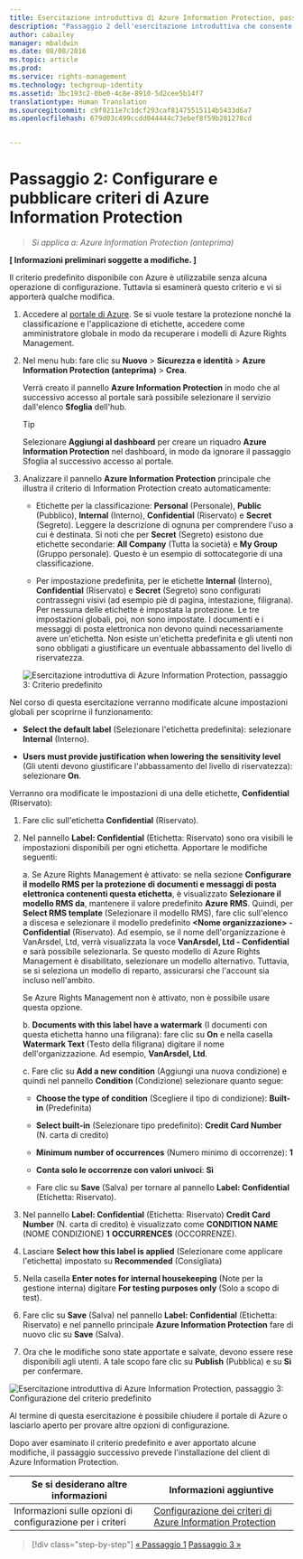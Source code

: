 ```yaml
---
title: Esercitazione introduttiva di Azure Information Protection, passaggio 2 | Azure Rights Management
description: "Passaggio 2 dell'esercitazione introduttiva che consente di provare rapidamente Microsoft Azure Information Protection nell'organizzazione. L'esercitazione è articolata in 4 passaggi, eseguibili in meno di 15 minuti."
author: cabailey
manager: mbaldwin
ms.date: 08/08/2016
ms.topic: article
ms.prod: 
ms.service: rights-management
ms.technology: techgroup-identity
ms.assetid: 3bc193c2-0be0-4c8e-8910-5d2cee5b14f7
translationtype: Human Translation
ms.sourcegitcommit: c9f9211e7c1dcf293caf81475515114b5433d6a7
ms.openlocfilehash: 679d03c499ccdd044444c73ebef8f59b281278cd


---
```


# Passaggio 2: Configurare e pubblicare criteri di Azure Information Protection

>*Si applica a: Azure Information Protection (anteprima)*

**[ Informazioni preliminari soggette a modifiche. ]**

Il criterio predefinito disponibile con Azure è utilizzabile senza alcuna operazione di configurazione. Tuttavia si esaminerà questo criterio e vi si apporterà qualche modifica.

1. Accedere al [portale di Azure](https://portal.azure.com). Se si vuole testare la protezione nonché la classificazione e l'applicazione di etichette, accedere come amministratore globale in modo da recuperare i modelli di Azure Rights Management.
 
2. Nel menu hub: fare clic su **Nuovo** > **Sicurezza e identità** > **Azure Information Protection (anteprima)** > **Crea**.

    Verrà creato il pannello **Azure Information Protection** in modo che al successivo accesso al portale sarà possibile selezionare il servizio dall'elenco **Sfoglia** dell'hub. 

    > [!TIP] 
    > Selezionare **Aggiungi al dashboard** per creare un riquadro **Azure Information Protection** nel dashboard, in modo da ignorare il passaggio Sfoglia al successivo accesso al portale.

3.  Analizzare il pannello **Azure Information Protection** principale che illustra il criterio di Information Protection creato automaticamente:
    
    - Etichette per la classificazione: **Personal** (Personale), **Public** (Pubblico), **Internal** (Interno), **Confidential** (Riservato) e **Secret** (Segreto). Leggere la descrizione di ognuna per comprendere l'uso a cui è destinata. Si noti che per **Secret** (Segreto) esistono due etichette secondarie: **All Company** (Tutta la società) e **My Group** (Gruppo personale). Questo è un esempio di sottocategorie di una classificazione.

    - Per impostazione predefinita, per le etichette **Internal** (Interno), **Confidential** (Riservato) e **Secret** (Segreto) sono configurati contrassegni visivi (ad esempio piè di pagina, intestazione, filigrana). Per nessuna delle etichette è impostata la protezione. Le tre impostazioni globali, poi, non sono impostate. I documenti e i messaggi di posta elettronica non devono quindi necessariamente avere un'etichetta. Non esiste un'etichetta predefinita e gli utenti non sono obbligati a giustificare un eventuale abbassamento del livello di riservatezza.

    ![Esercitazione introduttiva di Azure Information Protection, passaggio 3: Criterio predefinito](../media/info-protect-policy.png)

Nel corso di questa esercitazione verranno modificate alcune impostazioni globali per scoprirne il funzionamento:

-  **Select the default label** (Selezionare l'etichetta predefinita): selezionare **Internal** (Interno).

- **Users must provide justification when lowering the sensitivity level** (Gli utenti devono giustificare l'abbassamento del livello di riservatezza): selezionare **On**.

Verranno ora modificate le impostazioni di una delle etichette, **Confidential** (Riservato):

1. Fare clic sull'etichetta **Confidential** (Riservato).

2. Nel pannello **Label: Confidential** (Etichetta: Riservato) sono ora visibili le impostazioni disponibili per ogni etichetta. Apportare le modifiche seguenti:

    a. Se Azure Rights Management è attivato: se nella sezione **Configurare il modello RMS per la protezione di documenti e messaggi di posta elettronica contenenti questa etichetta**, è visualizzato **Selezionare il modello RMS da**, mantenere il valore predefinito **Azure RMS**. Quindi, per **Select RMS template** (Selezionare il modello RMS), fare clic sull'elenco a discesa e selezionare il modello predefinito **\<Nome organizzazione> - Confidential** (Riservato). Ad esempio, se il nome dell'organizzazione è VanArsdel, Ltd, verrà visualizzata la voce **VanArsdel, Ltd - Confidential** e sarà possibile selezionarla. Se questo modello di Azure Rights Management è disabilitato, selezionare un modello alternativo. Tuttavia, se si seleziona un modello di reparto, assicurarsi che l'account sia incluso nell'ambito.
    
    Se Azure Rights Management non è attivato, non è possibile usare questa opzione.
    
    b. **Documents with this label have a watermark** (I documenti con questa etichetta hanno una filigrana): fare clic su **On** e nella casella **Watermark Text** (Testo della filigrana) digitare il nome dell'organizzazione. Ad esempio, **VanArsdel, Ltd**. 
    
    c. Fare clic su **Add a new condition** (Aggiungi una nuova condizione) e quindi nel pannello **Condition** (Condizione) selezionare quanto segue:
    
    - **Choose the type of condition** (Scegliere il tipo di condizione): **Built-in** (Predefinita)
    
    - **Select built-in** (Selezionare tipo predefinito): **Credit Card Number** (N. carta di credito)
    
    - **Minimum number of occurrences** (Numero minimo di occorrenze): **1**
    
    - **Conta solo le occorrenze con valori univoci**: **Sì**
    
    - Fare clic su **Save** (Salva) per tornare al pannello **Label: Confidential** (Etichetta: Riservato).

3. Nel pannello **Label: Confidential** (Etichetta: Riservato) **Credit Card Number** (N. carta di credito) è visualizzato come **CONDITION NAME** (NOME CONDIZIONE) **1** **OCCURRENCES** (OCCORRENZE).

4. Lasciare **Select how this label is applied** (Selezionare come applicare l'etichetta) impostato su **Recommended** (Consigliata)

5. Nella casella **Enter notes for internal housekeeping** (Note per la gestione interna) digitare **For testing purposes only** (Solo a scopo di test).

6. Fare clic su **Save** (Salva) nel pannello **Label: Confidential** (Etichetta: Riservato) e nel pannello principale **Azure Information Protection** fare di nuovo clic su **Save** (Salva).

7. Ora che le modifiche sono state apportate e salvate, devono essere rese disponibili agli utenti. A tale scopo fare clic su **Publish** (Pubblica) e su **Sì** per confermare.

![Esercitazione introduttiva di Azure Information Protection, passaggio 3: Configurazione del criterio predefinito](../media/info-protect-policy-configured.png)

Al termine di questa esercitazione è possibile chiudere il portale di Azure o lasciarlo aperto per provare altre opzioni di configurazione.

Dopo aver esaminato il criterio predefinito e aver apportato alcune modifiche, il passaggio successivo prevede l'installazione del client di Azure Information Protection.

|Se si desiderano altre informazioni|Informazioni aggiuntive|
|--------------------------------|--------------------------|
|Informazioni sulle opzioni di configurazione per i criteri|[Configurazione dei criteri di Azure Information Protection](configure-policy.md)|


>[!div class="step-by-step"]
[&#171; Passaggio 1](infoprotect-tutorial-step1.md)
[Passaggio 3 &#187;](infoprotect-tutorial-step3.md)


<!--HONumber=Aug16_HO4-->


